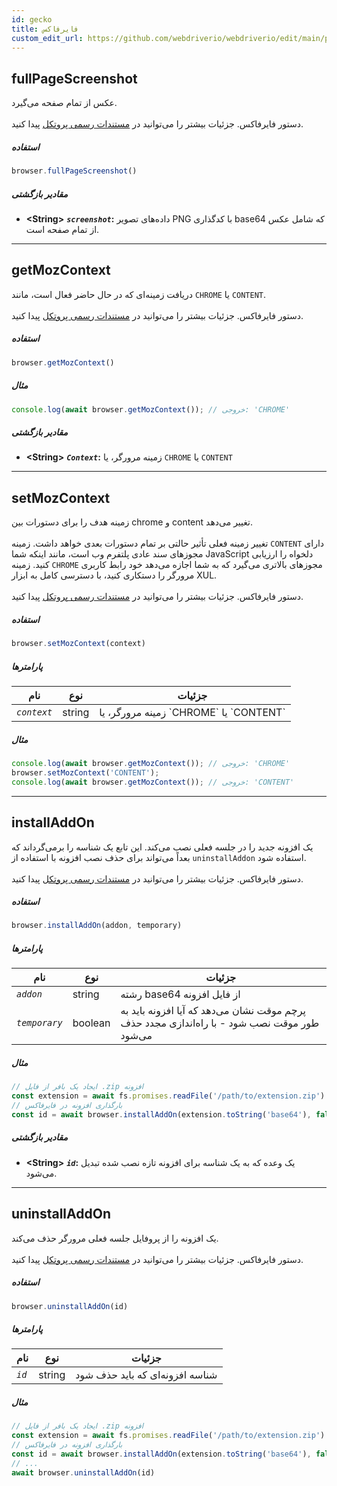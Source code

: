 ```yaml
---
id: gecko
title: فایرفاکس
custom_edit_url: https://github.com/webdriverio/webdriverio/edit/main/packages/wdio-protocols/src/protocols/gecko.ts
---
```


## fullPageScreenshot
عکس از تمام صفحه می‌گیرد.<br /><br />دستور فایرفاکس. جزئیات بیشتر را می‌توانید در [مستندات رسمی پروتکل](https://phabricator.services.mozilla.com/source/mozilla-central/browse/default/testing/geckodriver/src/command.rs$43-46) پیدا کنید.

##### استفاده

```js
browser.fullPageScreenshot()
```


##### مقادیر بازگشتی

- **&lt;String&gt;**
            **<code><var>screenshot</var></code>:** داده‌های تصویر PNG با کدگذاری base64 که شامل عکس از تمام صفحه است.


---

## getMozContext
دریافت زمینه‌ای که در حال حاضر فعال است، مانند `CHROME` یا `CONTENT`.<br /><br />دستور فایرفاکس. جزئیات بیشتر را می‌توانید در [مستندات رسمی پروتکل](https://github.com/SeleniumHQ/selenium/blob/586affe0cf675b1d5c8abc756defa4a46d95391b/javascript/node/selenium-webdriver/firefox.js#L615-L622) پیدا کنید.

##### استفاده

```js
browser.getMozContext()
```

##### مثال


```js
console.log(await browser.getMozContext()); // خروجی: 'CHROME'
```


##### مقادیر بازگشتی

- **&lt;String&gt;**
            **<code><var>Context</var></code>:** زمینه مرورگر، یا `CHROME` یا `CONTENT`


---

## setMozContext
زمینه هدف را برای دستورات بین chrome و content تغییر می‌دهد.<br /><br />تغییر زمینه فعلی تأثیر حالتی بر تمام دستورات بعدی خواهد داشت. زمینه `CONTENT` دارای مجوزهای سند عادی پلتفرم وب است، مانند اینکه شما JavaScript دلخواه را ارزیابی کنید. زمینه `CHROME` مجوزهای بالاتری می‌گیرد که به شما اجازه می‌دهد خود رابط کاربری مرورگر را دستکاری کنید، با دسترسی کامل به ابزار XUL.<br /><br />دستور فایرفاکس. جزئیات بیشتر را می‌توانید در [مستندات رسمی پروتکل](https://github.com/SeleniumHQ/selenium/blob/586affe0cf675b1d5c8abc756defa4a46d95391b/javascript/node/selenium-webdriver/firefox.js#L615-L645) پیدا کنید.

##### استفاده

```js
browser.setMozContext(context)
```


##### پارامترها

<table>
  <thead>
    <tr>
      <th>نام</th><th>نوع</th><th>جزئیات</th>
    </tr>
  </thead>
  <tbody>
    <tr>
      <td><code><var>context</var></code></td>
      <td>string</td>
      <td>زمینه مرورگر، یا `CHROME` یا `CONTENT`</td>
    </tr>
  </tbody>
</table>

##### مثال


```js
console.log(await browser.getMozContext()); // خروجی: 'CHROME'
browser.setMozContext('CONTENT');
console.log(await browser.getMozContext()); // خروجی: 'CONTENT'
```



---

## installAddOn
یک افزونه جدید را در جلسه فعلی نصب می‌کند. این تابع یک شناسه را برمی‌گرداند که بعداً می‌تواند برای حذف نصب افزونه با استفاده از `uninstallAddon` استفاده شود.<br /><br />دستور فایرفاکس. جزئیات بیشتر را می‌توانید در [مستندات رسمی پروتکل](https://github.com/SeleniumHQ/selenium/blob/586affe0cf675b1d5c8abc756defa4a46d95391b/javascript/node/selenium-webdriver/firefox.js#L647-L668) پیدا کنید.

##### استفاده

```js
browser.installAddOn(addon, temporary)
```


##### پارامترها

<table>
  <thead>
    <tr>
      <th>نام</th><th>نوع</th><th>جزئیات</th>
    </tr>
  </thead>
  <tbody>
    <tr>
      <td><code><var>addon</var></code></td>
      <td>string</td>
      <td>رشته base64 از فایل افزونه</td>
    </tr>
    <tr>
      <td><code><var>temporary</var></code></td>
      <td>boolean</td>
      <td>پرچم موقت نشان می‌دهد که آیا افزونه باید به طور موقت نصب شود - با راه‌اندازی مجدد حذف می‌شود</td>
    </tr>
  </tbody>
</table>

##### مثال


```js
// ایجاد یک بافر از فایل .zip افزونه
const extension = await fs.promises.readFile('/path/to/extension.zip')
// بارگذاری افزونه در فایرفاکس
const id = await browser.installAddOn(extension.toString('base64'), false);
```


##### مقادیر بازگشتی

- **&lt;String&gt;**
            **<code><var>id</var></code>:** یک وعده که به یک شناسه برای افزونه تازه نصب شده تبدیل می‌شود.


---

## uninstallAddOn
یک افزونه را از پروفایل جلسه فعلی مرورگر حذف می‌کند.<br /><br />دستور فایرفاکس. جزئیات بیشتر را می‌توانید در [مستندات رسمی پروتکل](https://github.com/SeleniumHQ/selenium/blob/586affe0cf675b1d5c8abc756defa4a46d95391b/javascript/node/selenium-webdriver/firefox.js#L670-L687) پیدا کنید.

##### استفاده

```js
browser.uninstallAddOn(id)
```


##### پارامترها

<table>
  <thead>
    <tr>
      <th>نام</th><th>نوع</th><th>جزئیات</th>
    </tr>
  </thead>
  <tbody>
    <tr>
      <td><code><var>id</var></code></td>
      <td>string</td>
      <td>شناسه افزونه‌ای که باید حذف شود</td>
    </tr>
  </tbody>
</table>

##### مثال


```js
// ایجاد یک بافر از فایل .zip افزونه
const extension = await fs.promises.readFile('/path/to/extension.zip')
// بارگذاری افزونه در فایرفاکس
const id = await browser.installAddOn(extension.toString('base64'), false);
// ...
await browser.uninstallAddOn(id)
```